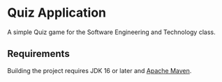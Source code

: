 ﻿# Quiz Application

A simple Quiz game for the Software Engineering and Technology class.

## Requirements

Building the project requires JDK 16 or later and [Apache Maven](https://maven.apache.org/).
